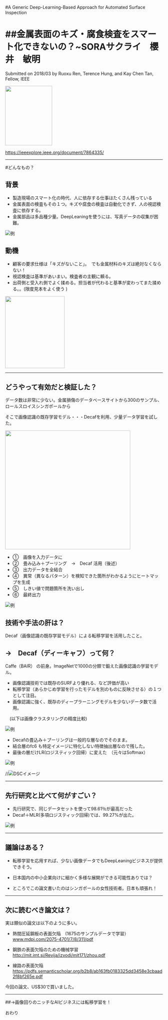 

#A Generic Deep-Learning-Based Approach
for Automated Surface Inspection

##金属表面のキズ・腐食検査をスマート化できないの？~SORAサクライ　櫻井　敏明
===

Submitted on 2018/03
by Ruoxu Ren, Terence Hung, and Kay Chen Tan, Fellow, IEEE

<img src="https://ieeexplore.ieee.org/mediastore/IEEE/content/freeimages/6221036/8283862/7864335/ren-2668395-small.gif" width="150" height="190" />


https://ieeexplore.ieee.org/document/7864335/

---

#どんなもの？

## 背景

* 製造現場のスマート化の時代、人に依存する仕事はたくさん残っている
* 金属表面の検査もその１つ。キズや腐食の検査は自動化できず、人の視認検査に依存する。
* 金属部品は多品種少量。DeepLeaningを使うには、写真データの収集が困難。

![例](https://image.ibb.co/dd5kM7/scratch01.jpg)


## 動機
* 顧客の要求仕様は「キズがないこと」。　でも金属材料のキズは絶対なくならない！
* 視認検査は基準があいまい。検査者の主観に頼る。
* 出荷側と受入れ側でよく揉める。担当者が代わると基準が変わってまた揉める。。(限度見本をよく使う )

<img src="http://01.gatag.net/img/201506/03l/gatag-00006107.jpg" width="190" height="230" />



---

## どうやって有効だと検証した？

データ数は非常に少ない。金属損傷のデータベースサイトから300のサンプル、ロールスロイスシンガポールから


そこで画像認識の既存学習モデル・・・Decafを利用、少量データ学習を試した。



<img src="http://faculty.neu.edu.cn/yunhyan/Webpage%20for%20article/NEU%20surface%20defect%20database/Fig.1.jpg" width="400" height="380" />




* ①　画像を入力データに
* ②　畳み込み＋プーリング　→　Decaf 活用（後述）
* ③　出力データを全結合
* ④　異常（異なるパターン）を検知できた箇所がわかるようにヒートマップを生成
* ⑤　しきい値で問題箇所を洗い出し
* ⑥　最終出力　　



![例](https://image.ibb.co/bTsnZS/scratch02.jpg)

## 技術や手法の肝は？

Decaf（画像認識の既存学習モデル）による転移学習を活用したこと。

## →　Decaf（ディーキャフ）って何？
Caffe（BAIR） の前身。ImageNetで1000の分類で鍛えた画像認識の学習モデル。

* 画像認識技術では既存のSURFより優れる、など評価が高い 
* 転移学習（あらかじめ学習を行ったモデルを別のものに反映させる）の１つとして注目。
* 画像認識に強く、既存のディープラーニングモデルを少ないデータ数で活用。


　(以下は画像クラスタリングの精度比較)

![例](https://image.ibb.co/eMdEYn/scratch03.jpg)


* Decafの畳込み＋プーリングは一般的な層なのでそのまま。
* 結合層のfc6 も特定イメージに特化しない特徴抽出層なので残した。
* 最後の層だけLR(ロジスティック回帰）に変えた　（元々はSoftmax）

![例](https://image.ibb.co/h3q5ty/scratch02x.jpg)


//![DSCイメージ](http://faculty.neu.edu.cn/yunhyan/Webpage%20for%20article/NEU%20surface%20defect%20database/Fig.1.jpg　=)

---

## 先行研究と比べて何がすごい？

* 先行研究で、同じデータセットを使って98.61％が最高だった
* Decaf＋MLR(多項ロジスティック回帰)では、99.27%が出た。

![例](https://image.ibb.co/iLhKzS/scratch04.jpg)

---

## 議論はある？


* 転移学習を応用すれば、少ない画像データでもDeepLeaningビジネスが提供できそう。

* 日本国内の中小企業向けに細かく多様な展開ができる可能性ありでは？

* ところでこの論文書いたのはシンガポールの女性技術者。日本も頑張れ！






---

## 次に読むべき論文は？
実は類似の論文は以下のように多い。

* 熱間圧延鋼板の表面欠陥　(1675のサンプルデータで学習）
www.mdpi.com/2075-4701/7/8/311/pdf

* 鋼鉄の表面欠陥のための機械学習
http://mit.imt.si/Revija/izvodi/mit171/zhou.pdf

* 線路の表面欠陥
https://pdfs.semanticscholar.org/b2b8/ab163fb0183325dd3458e3cbaad2f8bf265e.pdf

今回の論文、US$30で買いました。

---

##→画像回りのニッチなAIビジネスには転移学習を！

おわり






